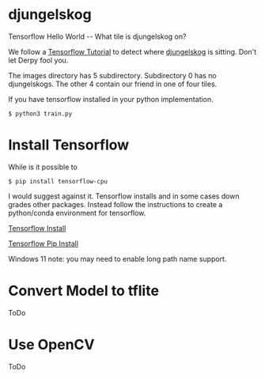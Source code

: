 # djungelskog
Tensorflow Hello World -- What tile is djungelskog on?

We follow a [Tensorflow Tutorial](https://www.tensorflow.org/tutorials/images/classification) to detect where [djungelskog](https://en.wikipedia.org/wiki/Djungelskog) is sitting.  Don't let Derpy fool you.

The images directory has 5 subdirectory.  Subdirectory 0 has no djungelskogs.  The other 4 contain our friend in one of four tiles.

If you have tensorflow installed in your python implementation.

```
$ python3 train.py
```

# Install Tensorflow

While is it possible to
```
$ pip install tensorflow-cpu
```
I would suggest against it.  Tensorflow installs and in some cases down grades other packages.  Instead follow the instructions to create a python/conda environment for tensorflow.

[Tensorflow Install](https://www.tensorflow.org/install)

[Tensorflow Pip Install](https://www.tensorflow.org/install/pip)

Windows 11 note: you may need to enable long path name support. 

# Convert Model to tflite

ToDo

# Use OpenCV

ToDo



